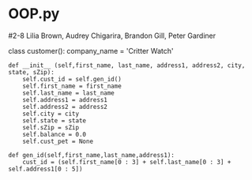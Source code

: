 # OOP.py
#2-8 Lilia Brown, Audrey Chigarira, Brandon Gill, Peter Gardiner

class customer():
    company_name = 'Critter Watch'

    def __init__ (self,first_name, last_name, address1, address2, city, state, sZip):
        self.cust_id = self.gen_id()
        self.first_name = first_name
        self.last_name = last_name
        self.address1 = address1
        self.address2 = address2
        self.city = city
        self.state = state
        self.sZip = sZip
        self.balance = 0.0
        self.cust_pet = None

    def gen_id(self,first_name,last_name,address1):
        cust_id = (self.first_name[0 : 3] + self.last_name[0 : 3] + self.address1[0 : 5])
